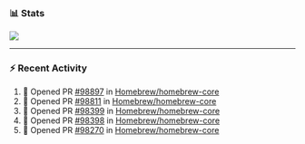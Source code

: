 ### :bar_chart: Stats

<a href="#">
  <img align="center" src="https://github-readme-stats.vercel.app/api?username=tuzi3040&show_icons=true&theme=dark" />
</a>

---

### :zap: Recent Activity

<!--START_SECTION:activity-->
1. 💪 Opened PR [#98897](https://github.com/Homebrew/homebrew-core/pull/98897) in [Homebrew/homebrew-core](https://github.com/Homebrew/homebrew-core)
2. 💪 Opened PR [#98811](https://github.com/Homebrew/homebrew-core/pull/98811) in [Homebrew/homebrew-core](https://github.com/Homebrew/homebrew-core)
3. 💪 Opened PR [#98399](https://github.com/Homebrew/homebrew-core/pull/98399) in [Homebrew/homebrew-core](https://github.com/Homebrew/homebrew-core)
4. 💪 Opened PR [#98398](https://github.com/Homebrew/homebrew-core/pull/98398) in [Homebrew/homebrew-core](https://github.com/Homebrew/homebrew-core)
5. 💪 Opened PR [#98270](https://github.com/Homebrew/homebrew-core/pull/98270) in [Homebrew/homebrew-core](https://github.com/Homebrew/homebrew-core)
<!--END_SECTION:activity-->
